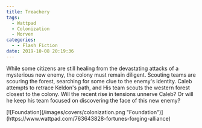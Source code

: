 ```yaml
---
title: Treachery
tags:
  - Wattpad
  - Colonization
  - Morven
categories:
  - - Flash Fiction
date: 2019-10-08 20:19:36
---
```


While some citizens are still healing from the devastating attacks of a mysterious new enemy, the colony must remain diligent. Scouting teams are scouring the forest, searching for some clue to the enemy's identity. Caleb attempts to retrace Keldon's path, and His team scouts the western forest closest to the colony.<!-- more --> Will the recent rise in tensions unnerve Caleb? Or will he keep his team focused on discovering the face of this new enemy? 
<div class="center">[![Foundation](/images/covers/colonization.png "Foundation")](https://www.wattpad.com/763643828-fortunes-forging-alliance)</div>